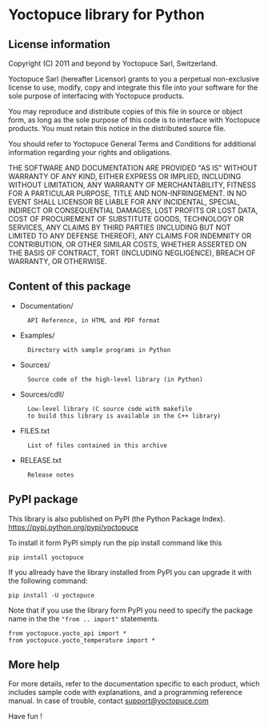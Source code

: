 Yoctopuce library for Python
============================

## License information


Copyright (C) 2011 and beyond by Yoctopuce Sarl, Switzerland.

Yoctopuce Sarl (hereafter Licensor) grants to you a perpetual
non-exclusive license to use, modify, copy and integrate this
file into your software for the sole purpose of interfacing
with Yoctopuce products.

You may reproduce and distribute copies of this file in
source or object form, as long as the sole purpose of this
code is to interface with Yoctopuce products. You must retain
this notice in the distributed source file.

You should refer to Yoctopuce General Terms and Conditions
for additional information regarding your rights and
obligations.

THE SOFTWARE AND DOCUMENTATION ARE PROVIDED "AS IS" WITHOUT
WARRANTY OF ANY KIND, EITHER EXPRESS OR IMPLIED, INCLUDING
WITHOUT LIMITATION, ANY WARRANTY OF MERCHANTABILITY, FITNESS
FOR A PARTICULAR PURPOSE, TITLE AND NON-INFRINGEMENT. IN NO
EVENT SHALL LICENSOR BE LIABLE FOR ANY INCIDENTAL, SPECIAL,
INDIRECT OR CONSEQUENTIAL DAMAGES, LOST PROFITS OR LOST DATA,
COST OF PROCUREMENT OF SUBSTITUTE GOODS, TECHNOLOGY OR
SERVICES, ANY CLAIMS BY THIRD PARTIES (INCLUDING BUT NOT
LIMITED TO ANY DEFENSE THEREOF), ANY CLAIMS FOR INDEMNITY OR
CONTRIBUTION, OR OTHER SIMILAR COSTS, WHETHER ASSERTED ON THE
BASIS OF CONTRACT, TORT (INCLUDING NEGLIGENCE), BREACH OF
WARRANTY, OR OTHERWISE.


## Content of this package

* Documentation/

		API Reference, in HTML and PDF format

* Examples/

		Directory with sample programs in Python

* Sources/

		Source code of the high-level library (in Python)

* Sources/cdll/

		Low-level library (C source code with makefile
        to build this library is available in the C++ library)

* FILES.txt

		List of files contained in this archive

* RELEASE.txt

		Release notes

## PyPI package

This library is also published on PyPI (the Python Package Index).
https://pypi.python.org/pypi/yoctopuce

To install it form PyPI simply run the pip install command like this

````
pip install yoctopuce
````

If you allready have the library installed from PyPI you can upgrade it with the following command:


````
pip install -U yoctopuce
````


Note that if you use the library form PyPI you need to specify the package name  in the
the ``"from .. import"`` statements.


````
from yoctopuce.yocto_api import *
from yoctopuce.yocto_temperature import *

````


## More help

For more details, refer to the documentation specific to each product, which
includes sample code with explanations, and a programming reference manual.
In case of trouble, contact support@yoctopuce.com

Have fun !
